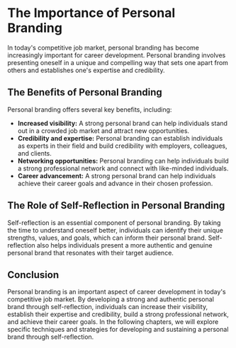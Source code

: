 The Importance of Personal Branding
=================================================

In today's competitive job market, personal branding has become increasingly important for career development. Personal branding involves presenting oneself in a unique and compelling way that sets one apart from others and establishes one's expertise and credibility.

The Benefits of Personal Branding
---------------------------------

Personal branding offers several key benefits, including:

* **Increased visibility:** A strong personal brand can help individuals stand out in a crowded job market and attract new opportunities.
* **Credibility and expertise:** Personal branding can establish individuals as experts in their field and build credibility with employers, colleagues, and clients.
* **Networking opportunities:** Personal branding can help individuals build a strong professional network and connect with like-minded individuals.
* **Career advancement:** A strong personal brand can help individuals achieve their career goals and advance in their chosen profession.

The Role of Self-Reflection in Personal Branding
------------------------------------------------

Self-reflection is an essential component of personal branding. By taking the time to understand oneself better, individuals can identify their unique strengths, values, and goals, which can inform their personal brand. Self-reflection also helps individuals present a more authentic and genuine personal brand that resonates with their target audience.

Conclusion
----------

Personal branding is an important aspect of career development in today's competitive job market. By developing a strong and authentic personal brand through self-reflection, individuals can increase their visibility, establish their expertise and credibility, build a strong professional network, and achieve their career goals. In the following chapters, we will explore specific techniques and strategies for developing and sustaining a personal brand through self-reflection.

